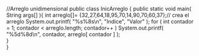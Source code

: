//Arreglo unidimensional
  public class InicArreglo  {
 public static void main( String args[] ){ 
     int arreglo[]= {32,27,64,18,95,70,14,90,70,60,37};// crea el arreglo
        System.out.printf( "%s%8s\n", "Indice", "Valor" );
          for ( int contador = 1; contador < arreglo.length; contador++ )
               System.out.printf( "%5d%8d\n", contador, arreglo[ contador ] );             
 }   
}    
